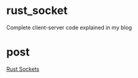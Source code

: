 # rust_socket
Complete client-server code explained in my blog

# post
[Rust Sockets](https://blog-0xnullsec.vercel.app/rust_socket)
